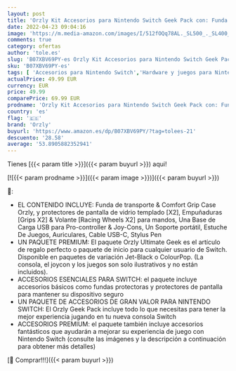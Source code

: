 ```yaml
---
layout: post
title: 'Orzly Kit Accesorios para Nintendo Switch Geek Pack con: Funda y Protector de Pantalla Switch  Empuñaduras & Volante para mandos Joy-con  Una Base de Carga USB y Un Soporte portátil  y más. [Negro]'
date: 2022-04-23 09:04:16
image: 'https://m.media-amazon.com/images/I/512fOQq78AL._SL500_._SL400_.jpg'
comments: true
category: ofertas
author: 'tole.es'
slug: 'B07XBV69PY-es Orzly Kit Accesorios para Nintendo Switch Geek Pack con:...'
sku: 'B07XBV69PY-es'
tags: [ 'Accesorios para Nintendo Switch','Hardware y juegos para Nintendo Switch','Kits de accesorios para Nintendo Switch','Videojuegos','nintendo','orzly','🇪🇸', ]
actualPrice: 49.99 EUR
currency: EUR
price: 49.99
comparePrice: 69.99 EUR
prodname: 'Orzly Kit Accesorios para Nintendo Switch Geek Pack con: Funda y Protector de Pantalla Switch  Empuñaduras & Volante para mandos Joy-con  Una Base de Carga USB y Un Soporte portátil  y más. [Negro]'
country: 'es'
flag: '🇪🇸'
brand: 'Orzly'
buyurl: 'https://www.amazon.es/dp/B07XBV69PY/?tag=tolees-21'
descuento: '28.58'
average: '53.8905882352941'
---
```


Tienes [{{< param title >}}]({{< param buyurl >}}) aqui!

[![{{< param prodname >}}]({{< param image >}})]({{< param buyurl >}})

🔎:

- EL CONTENIDO INCLUYE: Funda de transporte & Comfort Grip Case Orzly, y protectores de pantalla de vidrio templado [X2], Empuñaduras [Grips X2] & Volante [Racing Wheels X2] para mandos, Una Base de Carga USB para Pro-controller & Joy-Cons, Un Soporte portátil, Estuche De Juegos, Auriculares, Cable USB-C, Stylus Pen
- UN PAQUETE PREMIUM: El paquete Orzly Ultimate Geek es el artículo de regalo perfecto o paquete de inicio para cualquier usuario de Switch. Disponible en paquetes de variación Jet-Black o ColourPop. (La consola, el joycon y los juegos son solo ilustrativos y no están incluidos).
- ACCESORIOS ESENCIALES PARA SWITCH: el paquete incluye accesorios básicos como fundas protectoras y protectores de pantalla para mantener su dispositivo seguro
- UN PAQUETE DE ACCESORIOS DE GRAN VALOR PARA NINTENDO SWITCH: El Orzly Geek Pack incluye todo lo que necesitas para tener la mejor experiencia jugando en tu nueva consola Switch
- ACCESORIOS PREMIUM: el paquete también incluye accesorios fantásticos que ayudarán a mejorar su experiencia de juego con Nintendo Switch (consulte las imágenes y la descripción a continuación para obtener más detalles)

[🛒 Comprar!!!]({{< param buyurl >}})
